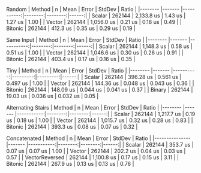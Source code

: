 Random
| Method  | n      | Mean       | Error   | StdDev  | Ratio |
|-------- |------- |-----------:|--------:|--------:|------:|
| Scalar  | 262144 | 2,133.8 us | 1.43 us | 1.27 us |  1.00 |
| Vector  | 262144 | 1,056.0 us | 0.21 us | 0.18 us |  0.49 |
| Bitonic | 262144 |   412.3 us | 0.35 us | 0.29 us |  0.19 |

Same Input
| Method  | n      | Mean       | Error   | StdDev  | Ratio |
|-------- |------- |-----------:|--------:|--------:|------:|
| Scalar  | 262144 | 1,148.3 us | 0.58 us | 0.51 us |  1.00 |
| Vector  | 262144 | 1,046.6 us | 0.30 us | 0.26 us |  0.91 |
| Bitonic | 262144 |   403.4 us | 0.17 us | 0.16 us |  0.35 |

Tiny
| Method  | n      | Mean      | Error    | StdDev   | Ratio |
|-------- |------- |----------:|---------:|---------:|------:|
| Scalar  | 262144 | 396.28 us | 0.561 us | 0.497 us |  1.00 |
| Vector  | 262144 | 144.36 us | 0.048 us | 0.043 us |  0.36 |
| Bitonic | 262144 | 148.09 us | 0.044 us | 0.041 us |  0.37 |
| Binary  | 262144 |  19.03 us | 0.036 us | 0.032 us |  0.05 |

Alternating Stairs
| Method  | n      | Mean       | Error   | StdDev  | Ratio |
|-------- |------- |-----------:|--------:|--------:|------:|
| Scalar  | 262144 | 1,217.7 us | 0.19 us | 0.18 us |  1.00 |
| Vector  | 262144 | 1,015.7 us | 0.32 us | 0.28 us |  0.83 |
| Bitonic | 262144 |   393.3 us | 0.08 us | 0.07 us |  0.32 |

Concatenated
| Method         | n      | Mean       | Error   | StdDev  | Ratio |
|--------------- |------- |-----------:|--------:|--------:|------:|
| Scalar         | 262144 |   353.7 us | 0.07 us | 0.07 us |  1.00 |
| Vector         | 262144 |   202.2 us | 0.04 us | 0.03 us |  0.57 |
| VectorReversed | 262144 | 1,100.8 us | 0.17 us | 0.15 us |  3.11 |
| Bitonic        | 262144 |   267.9 us | 0.13 us | 0.13 us |  0.76 |


